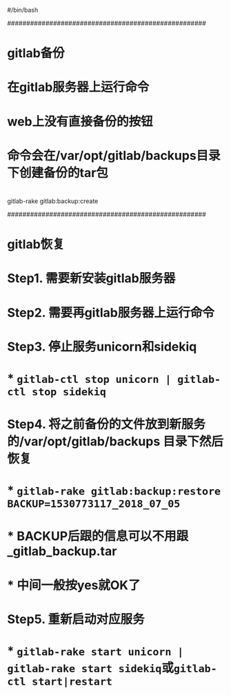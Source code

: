 #/bin/bash

####################################################
# gitlab备份
# 在gitlab服务器上运行命令
# web上没有直接备份的按钮
# 命令会在/var/opt/gitlab/backups目录下创建备份的tar包
#
gitlab-rake gitlab:backup:create


####################################################
# gitlab恢复
# Step1. 需要新安装gitlab服务器
# Step2. 需要再gitlab服务器上运行命令
# Step3. 停止服务unicorn和sidekiq
#    * ```gitlab-ctl stop unicorn | gitlab-ctl stop sidekiq```
# Step4. 将之前备份的文件放到新服务的/var/opt/gitlab/backups 目录下然后恢复
#    * ```gitlab-rake gitlab:backup:restore BACKUP=1530773117_2018_07_05```
#    * BACKUP后跟的信息可以不用跟_gitlab_backup.tar
#    * 中间一般按yes就OK了
# Step5. 重新启动对应服务
#    * ```gitlab-rake start unicorn | gitlab-rake start sidekiq```或```gitlab-ctl start|restart```
#
#


